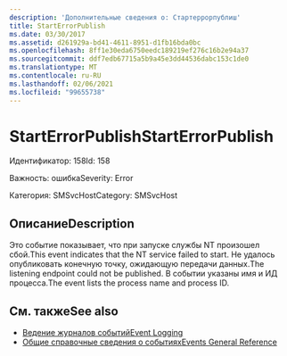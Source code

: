 ```yaml
---
description: 'Дополнительные сведения о: Стартеррорпублиш'
title: StartErrorPublish
ms.date: 03/30/2017
ms.assetid: d261929a-bd41-4611-8951-d1fb16bda0bc
ms.openlocfilehash: 8ff1e30eda6750eedc189219ef276c16b2e94a37
ms.sourcegitcommit: ddf7edb67715a5b9a45e3dd44536dabc153c1de0
ms.translationtype: MT
ms.contentlocale: ru-RU
ms.lasthandoff: 02/06/2021
ms.locfileid: "99655738"
---
```

# <a name="starterrorpublish"></a><span data-ttu-id="c0f00-103">StartErrorPublish</span><span class="sxs-lookup"><span data-stu-id="c0f00-103">StartErrorPublish</span></span>

<span data-ttu-id="c0f00-104">Идентификатор: 158</span><span class="sxs-lookup"><span data-stu-id="c0f00-104">Id: 158</span></span>  
  
 <span data-ttu-id="c0f00-105">Важность: ошибка</span><span class="sxs-lookup"><span data-stu-id="c0f00-105">Severity: Error</span></span>  
  
 <span data-ttu-id="c0f00-106">Категория: SMSvcHost</span><span class="sxs-lookup"><span data-stu-id="c0f00-106">Category: SMSvcHost</span></span>  
  
## <a name="description"></a><span data-ttu-id="c0f00-107">Описание</span><span class="sxs-lookup"><span data-stu-id="c0f00-107">Description</span></span>  

 <span data-ttu-id="c0f00-108">Это событие показывает, что при запуске службы NT произошел сбой.</span><span class="sxs-lookup"><span data-stu-id="c0f00-108">This event indicates that the NT service failed to start.</span></span> <span data-ttu-id="c0f00-109">Не удалось опубликовать конечную точку, ожидающую передачи данных.</span><span class="sxs-lookup"><span data-stu-id="c0f00-109">The listening endpoint could not be published.</span></span> <span data-ttu-id="c0f00-110">В событии указаны имя и ИД процесса.</span><span class="sxs-lookup"><span data-stu-id="c0f00-110">The event lists the process name and process ID.</span></span>  
  
## <a name="see-also"></a><span data-ttu-id="c0f00-111">См. также</span><span class="sxs-lookup"><span data-stu-id="c0f00-111">See also</span></span>

- [<span data-ttu-id="c0f00-112">Ведение журналов событий</span><span class="sxs-lookup"><span data-stu-id="c0f00-112">Event Logging</span></span>](index.md)
- [<span data-ttu-id="c0f00-113">Общие справочные сведения о событиях</span><span class="sxs-lookup"><span data-stu-id="c0f00-113">Events General Reference</span></span>](events-general-reference.md)
